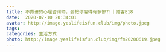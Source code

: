```yaml
---
title: 不靠谱的心理咨询师，会把你害得有多惨?!｜播客E18
date:  2020-07-10 20:34:01
avatar: http://image.yeslifeisfun.club/img/photo.jpeg
tags: 
categories: 生活方式
photo: http://image.yeslifeisfun.club/img/fm20200619.jpeg
---
```


### 